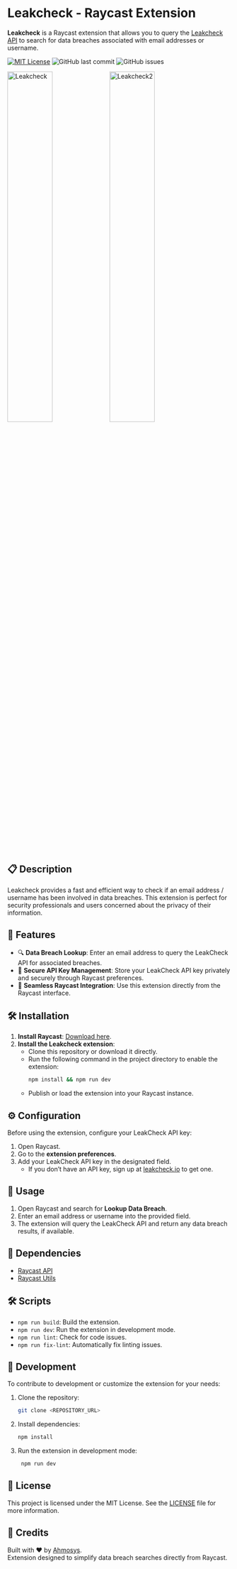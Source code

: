 # Leakcheck - Raycast Extension

**Leakcheck** is a Raycast extension that allows you to query the [Leakcheck API](https://wiki.leakcheck.io/en/api) to search for data breaches associated with email addresses or username.

[![MIT License](https://img.shields.io/badge/License-MIT-blue.svg)](LICENSE) ![GitHub last commit](https://img.shields.io/github/last-commit/ahmosys/leakcheck-raycast) ![GitHub issues](https://img.shields.io/github/issues/ahmosys/leakcheck-raycast)


<p align="">
  <img src="https://i.ibb.co/CsTNRKnm/leakcheck-2025-02-19-at-00-05-11.png" alt="Leakcheck" width="45%">
  <img src="https://i.ibb.co/9HHxs0Tt/leakcheck-1.png" alt="Leakcheck2" width="45%">
</p>


## 📋 Description

Leakcheck provides a fast and efficient way to check if an email address / username has been involved in data breaches. This extension is perfect for security professionals and users concerned about the privacy of their information.

## 🚀 Features

- 🔍 **Data Breach Lookup**: Enter an email address to query the LeakCheck API for associated breaches.
- 🔐 **Secure API Key Management**: Store your LeakCheck API key privately and securely through Raycast preferences.
- 🎯 **Seamless Raycast Integration**: Use this extension directly from the Raycast interface.

## 🛠️ Installation

1. **Install Raycast**: [Download here](https://www.raycast.com/).
2. **Install the Leakcheck extension**:
   - Clone this repository or download it directly.
   - Run the following command in the project directory to enable the extension:
     ```bash
     npm install && npm run dev
     ```
   - Publish or load the extension into your Raycast instance.

## ⚙️ Configuration

Before using the extension, configure your LeakCheck API key:

1. Open Raycast.
2. Go to the **extension preferences**.
3. Add your LeakCheck API key in the designated field.
   - If you don’t have an API key, sign up at [leakcheck.io](https://leakcheck.io) to get one.

## 📖 Usage

1. Open Raycast and search for **Lookup Data Breach**.
2. Enter an email address or username into the provided field.
3. The extension will query the LeakCheck API and return any data breach results, if available.

## 🧩 Dependencies

- [Raycast API](https://github.com/raycast/extensions)
- [Raycast Utils](https://github.com/raycast/extensions)

## 🛠️ Scripts

- `npm run build`: Build the extension.
- `npm run dev`: Run the extension in development mode.
- `npm run lint`: Check for code issues.
- `npm run fix-lint`: Automatically fix linting issues.

## 🚧 Development

To contribute to development or customize the extension for your needs:

1. Clone the repository:
   ```bash
   git clone <REPOSITORY_URL>
   ```
2. Install dependencies:
   ```bash
   npm install
   ```
3. Run the extension in development mode:
   ```bash
    npm run dev
   ```

## 📝 License

This project is licensed under the MIT License. See the [LICENSE](LICENSE) file for more information.

## 🤝 Credits

Built with ❤️ by [Ahmosys](https://github.com/ahmosys).
<br/>
Extension designed to simplify data breach searches directly from Raycast.
